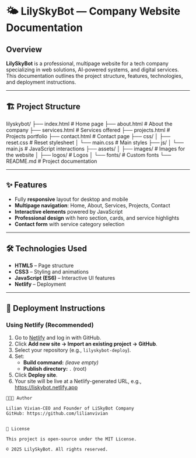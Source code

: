 # 🌤️ LilySkyBot — Company Website Documentation

## Overview
**LilySkyBot** is a professional, multipage website for a tech company specializing in web solutions, AI-powered systems, and digital services.  
This documentation outlines the project structure, features, technologies, and deployment instructions.

---

## 🏗️ Project Structure
lilyskybot/
├── index.html # Home page
├── about.html # About the company
├── services.html # Services offered
├── projects.html # Projects portfolio
├── contact.html # Contact page
├── css/
│ ├── reset.css # Reset stylesheet
│ └── main.css # Main styles
├── js/
│ └── main.js # JavaScript interactions
├── assets/
│ ├── images/ # Images for the website
│ ├── logos/ # Logos
│ └── fonts/ # Custom fonts
└── README.md # Project documentation


---

## ✨ Features
- Fully **responsive** layout for desktop and mobile
- **Multipage navigation**: Home, About, Services, Projects, Contact
- **Interactive elements** powered by JavaScript
- **Professional design** with hero section, cards, and service highlights
- **Contact form** with service category selection

---

## 🛠️ Technologies Used
- **HTML5** – Page structure
- **CSS3** – Styling and animations
- **JavaScript (ES6)** – Interactive UI features
- **Netlify** – Deployment

---

## 📌 Deployment Instructions

### Using Netlify (Recommended)
1. Go to [Netlify](https://www.netlify.com/) and log in with GitHub.
2. Click **Add new site → Import an existing project → GitHub**.
3. Select your repository (e.g., `lilyskybot-deploy`).
4. Set:
   - **Build command:** *(leave empty)*
   - **Publish directory:** `.` (root)
5. Click **Deploy site**.
6. Your site will be live at a Netlify-generated URL, e.g.,
 https://liskybot.netlify.app


```
👩🏽‍💻 Author

Lilian Vivian-CEO and Founder of LiSkyBot Company
GitHub: https://github.com/lilianvivian


🪪 License

This project is open-source under the MIT License.

© 2025 LilySkyBot. All rights reserved.